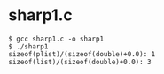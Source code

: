 # sharp1.c

```
$ gcc sharp1.c -o sharp1
$ ./sharp1
sizeof(plist)/(sizeof(double)+0.0): 1
sizeof(list)/(sizeof(double)+0.0): 3
```
